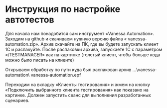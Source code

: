 # Инструкция по настройке автотестов

Для начала нам понадобится сам инструмент «Vanessa Automation». Заходим на github и скачиваем нужную версию файла « vanessa-automation.zip». Архив скачайте на ПК, где вы будете запускать клиент 1С и распакуйте.
После распаковки архива, запускаете 1С с параметром «/TESTMANAGER» как на картинке (толстый клиент, чтобы больше кода можно было писать на клиенте)


Открываем обработку по пути куда был распакован архив …\vanessa-automation\ vanessa-automation.epf


Переходим на вкладку «Клиенты тестирования» и жмем на кнопку «Подключить выбранного клиента тестирования» как показано на картинке. Должен запустить сеанс для выполнения разработанных сценариев.
